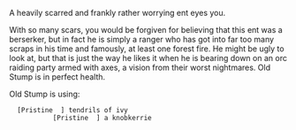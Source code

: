 A heavily scarred and frankly rather worrying ent eyes you.

With so many scars, you would be forgiven for believing that this ent
was a berserker, but in fact he is simply a ranger who has got into far
too many scraps in his time and famously, at least one forest fire. He
might be ugly to look at, but that is just the way he likes it when he
is bearing down on an orc raiding party armed with axes, a vision from
their worst nightmares. Old Stump is in perfect health.

Old Stump is using:

<worn about waist>`  [Pristine  ] tendrils of ivy`  
<wielded>`           [Pristine  ] a knobkerrie`
